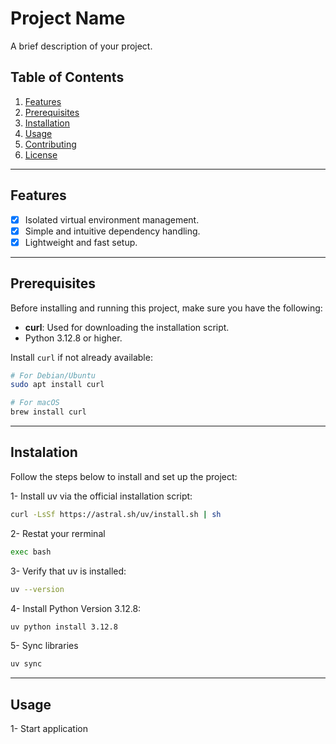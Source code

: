 # Project Name

A brief description of your project.

## Table of Contents

1. [Features](#features)
2. [Prerequisites](#prerequisites)
3. [Installation](#installation)
4. [Usage](#usage)
5. [Contributing](#contributing)
6. [License](#license)

---

## Features

- [x] Isolated virtual environment management.
- [x] Simple and intuitive dependency handling.
- [x] Lightweight and fast setup.

---

## Prerequisites

Before installing and running this project, make sure you have the following:

- **curl**: Used for downloading the installation script.
- Python 3.12.8 or higher.

Install `curl` if not already available:
```bash
# For Debian/Ubuntu
sudo apt install curl

# For macOS
brew install curl
```

---

## Instalation

Follow the steps below to install and set up the project:

1- Install uv via the official installation script:

```bash
curl -LsSf https://astral.sh/uv/install.sh | sh
```

2- Restat your rerminal

```bash
exec bash
```

3- Verify that uv is installed:

```bash
uv --version
```

4- Install Python Version 3.12.8:

```bash
uv python install 3.12.8
```

5- Sync libraries

```bash
uv sync
```
---

## Usage

1- Start application
